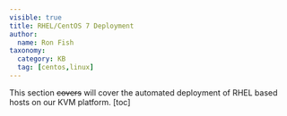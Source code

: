 ```yaml
---
visible: true
title: RHEL/CentOS 7 Deployment
author:
  name: Ron Fish
taxonomy:
  category: KB
  tag: [centos,linux]
---
```


This section ~~covers~~ will cover the automated deployment of RHEL based hosts on our KVM platform.
[toc]
